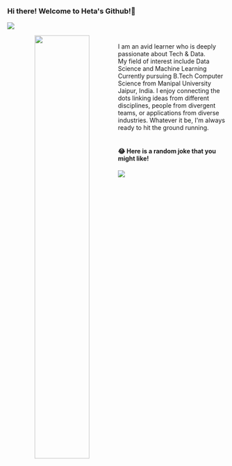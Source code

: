 ### Hi there! Welcome to Heta's Github!👋   &nbsp; &nbsp;
![](https://komarev.com/ghpvc/?username=Heta287)


<p align="center">
  <img align="left" width="50%" src="https://github-readme-stats.vercel.app/api?username=Heta287&show_icons=true&theme=radical&show_icons=true&border_color=00aacc" />
</p>


<br>
I am an avid learner who is deeply passionate about Tech & Data. <br>
My field of interest include Data Science and Machine Learning <br>
Currently pursuing B.Tech Computer Science from Manipal University Jaipur, India. I enjoy connecting the dots linking ideas from different disciplines, people from divergent teams, or applications from diverse industries.
Whatever it be, I'm always ready to hit the ground running.
<br> <br>

#### 😂 Here is a random joke that you might like!
![](https://readme-jokes.vercel.app/api?theme=radical&borderColor=%2300aacc)
